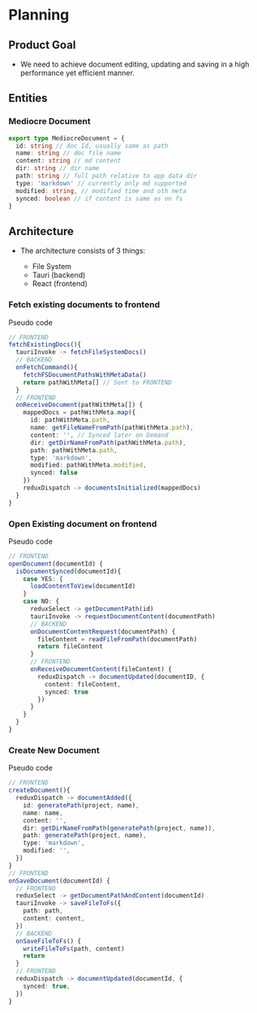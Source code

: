 # Planning

## Product Goal

- We need to achieve document editing, updating and saving in a high performance yet efficient manner.

## Entities

### Mediocre Document

```ts
export type MediocreDocument = {
  id: string // doc Id, usually same as path
  name: string // doc file name
  content: string // md content
  dir: string // dir name
  path: string // full path relative to app data dir
  type: 'markdown' // currently only md supported
  modified: string, // modified time and oth meta
  synced: boolean // if content is same as on fs
}
```

## Architecture

- The architecture consists of 3 things:

  - File System
  - Tauri (backend)
  - React (frontend)

### Fetch existing documents to frontend

Pseudo code

```ts
// FRONTEND
fetchExistingDocs(){
  tauriInvoke -> fetchFileSystemDocs()
  // BACKEND
  onFetchCommand(){
    fetchFSDocumentPathsWithMetaData()
    return pathWithMeta[] // Sent to FRONTEND
  }
  // FRONTEND
  onReceiveDocument(pathWithMeta[]) {
    mappedDocs = pathWithMeta.map({
      id: pathWithMeta.path,
      name: getFileNameFromPath(pathWithMeta.path),
      content: '', // Synced later on Demand
      dir: getDirNameFromPath(pathWithMeta.path),
      path: pathWithMeta.path,
      type: 'markdown',
      modified: pathWithMeta.modified,
      synced: false
    })
    reduxDispatch -> documentsInitialized(mappedDocs)
  }
}
```

### Open Existing document on frontend

Pseudo code

```ts
// FRONTEND
openDocument(documentId) {
  isDocumentSynced(documentId){
    case YES: {
      loadContentToView(documentId)
    }
    case NO: {
      reduxSelect -> getDocumentPath(id)
      tauriInvoke -> requestDocumentContent(documentPath)
      // BACKEND
      onDocumentContentRequest(documentPath) {
        fileContent = readFileFromPath(documentPath)
        return fileContent
      }
      // FRONTEND
      onReceiveDocumentContent(fileContent) {
        reduxDispatch -> documentUpdated(documentID, {
          content: fileContent,
          synced: true
        })
      }
    }
  }
}
```

### Create New Document

Pseudo code

```ts
// FRONTEND
createDocument(){
  reduxDispatch -> documentAdded({
    id: generatePath(project, name),
    name: name,
    content: '',
    dir: getDirNameFromPath(generatePath(project, name)),
    path: generatePath(project, name),
    type: 'markdown',
    modified: '',
  })
}
// FRONTEND
onSaveDocument(documentId) {
  // FRONTEND
  reduxSelect -> getDocumentPathAndContent(documentId)
  tauriInvoke -> saveFileToFs({
    path: path,
    content: content,
  })
  // BACKEND
  onSaveFileToFs() {
    writeFileToFs(path, content)
    return
  }
  // FRONTEND
  reduxDispatch -> documentUpdated(documentId, {
    synced: true,
  })
}
```
